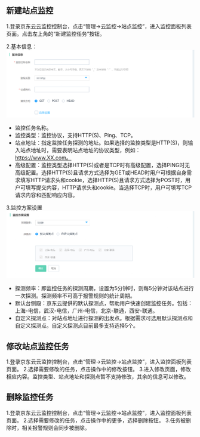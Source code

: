 ## 新建站点监控
1.登录京东云云监控控制台，点击“管理->云监控->站点监控”，进入监控面板列表页面。点击左上角的“新建监控任务”按钮。

2.基本信息：
![image](https://raw.githubusercontent.com/jdcloudcom/cn/Monitoring-cn/image/Cloud-Monitor/site-monitoring/create-sitemonitoring.png)
- 监控任务名称。
- 监控类型：监控协议，支持HTTP(S)、Ping、TCP。
- 站点地址：指定监控任务探测的地址。如果选择的监控类型是HTTP(S)，则输入站点地址时，需要表明站点地址的协议类型，例如：https://www.XX.com。
- 高级配置：监控类型选择HTTP(S)或者是TCP时有高级配置，选择PING时无高级配置。选择HTTP(S)且请求方式选择为GET或HEAD时用户可根据自身需求填写HTTP请求头和cookie，选择HTTP(S)且请求方式选择为POST时，用户可填写提交内容，HTTP请求头和cookie。当选择TCP时，用户可填写TCP请求内容和匹配响应内容。

3.监控方案设置
![image](https://raw.githubusercontent.com/jdcloudcom/cn/Monitoring-cn/image/Cloud-Monitor/site-monitoring/create-sitemonitoring2.png)
- 探测频率：即监控任务的探测周期，设置为5分钟时，则每5分钟对该站点进行一次探测。探测频率不可高于报警规则的统计周期。
- 默认台侧殿：京东云提供的默认探测点，帮助用户快速创建监控任务。包括：上海-电信，武汉-电信，广州-电信，北京-联通，西安-联通。
- 自定义探测点：对站点地址进行探测的出发点。根据需求可选用默认探测点和自定义探测点。自定义探测点目前最多支持选择5个。

## 修改站点监控任务
1.登录京东云云监控控制台，点击“管理->云监控->站点监控”，进入监控面板列表页面。
2.选择需要修改的任务，点击操作中的修改按钮。 
3.进入修改页面，修改相应内容。监控类型、站点地址和探测点暂不支持修改，其余的信息可以修改。

## 删除监控任务
1.登录京东云云监控控制台，点击“管理->云监控->站点监控”，进入监控面板列表页面。
2.选择需要修改的任务，点击操作中的更多，选择删除按钮。
3.任务被删除时，相关报警规则会同步被删除。

